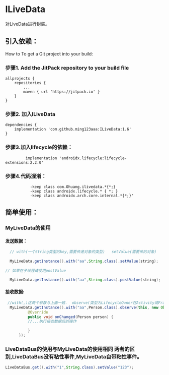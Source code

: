 # ILiveData
对LiveData进行封装。

## 引入依赖：
How to
To get a Git project into your build:

### 步骤1. Add the JitPack repository to your build file

	allprojects {
		repositories {
			...
			maven { url 'https://jitpack.io' }
		}
	}
### 步骤2. 加入ILiveData

	dependencies {
		implementation 'com.github.ming123aaa:ILiveData:1.6'
	}
### 步骤3.加入lifecycle的依赖：
             implementation 'androidx.lifecycle:lifecycle-extensions:2.2.0'
### 步骤4.代码混淆：
               -keep class com.Ohuang.ilivedata.*{*;}
               -keep class androidx.lifecycle.* { *; }
               -keep class androidx.arch.core.internal.*{*;}'
## 简单使用：
 ### MyLiveData的使用
 #### 发送数据：
 ```java
   // with(一个String类型的key,需要传递对象的类型)   setValue(需要传的对象)
  
   MyLiveData.getInstance().with("aa",String.class).setValue(string);
  
 // 如果在子线程请使用postValue
 
   MyLiveData.getInstance().with("aa",String.class).postValue(string);
  ```
   
 #### 接收数据:
  ```java
   //with(,)这两个参数与上面一致.  observe(类型为LifecycleOwner在Activity或Fragment里面直接this就行,观察者)
    MyLiveData.getInstance().with("aa",Person.class).observe(this, new Observer<Person>() {
            @Override
            public void onChanged(Person person) {
            //...执行接收数据后的操作

            }
        });
  ```
 ### LiveDataBus的使用与MyLiveData的使用相同   两者的区别,LiveDataBus没有粘性事件,MyLiveData自带粘性事件。

 ```java
 LiveDataBus.get().with("1",String.class).setValue("123");
 ```

  
  
